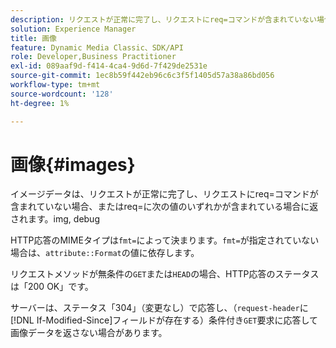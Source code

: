 ```yaml
---
description: リクエストが正常に完了し、リクエストにreq=コマンドが含まれていない場合、またはreq=に次の値のいずれかが含まれている場合、画像データが返されます。
solution: Experience Manager
title: 画像
feature: Dynamic Media Classic、SDK/API
role: Developer,Business Practitioner
exl-id: 089aaf9d-f414-4ca4-9d6d-7f429de2531e
source-git-commit: 1ec8b59f442eb96c6c3f5f1405d57a38a86bd056
workflow-type: tm+mt
source-wordcount: '128'
ht-degree: 1%

---
```


# 画像{#images}

イメージデータは、リクエストが正常に完了し、リクエストにreq=コマンドが含まれていない場合、またはreq=に次の値のいずれかが含まれている場合に返されます。img, debug

HTTP応答のMIMEタイプは`fmt=`によって決まります。`fmt=`が指定されていない場合は、`attribute::Format`の値に依存します。

リクエストメソッドが無条件の`GET`または`HEAD`の場合、HTTP応答のステータスは「200 OK」です。

サーバーは、ステータス「304」（変更なし）で応答し、（`request-header`に[!DNL If-Modified-Since]フィールドが存在する）条件付き`GET`要求に応答して画像データを返さない場合があります。
